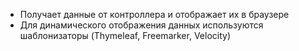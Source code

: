 
* Получает данные от контроллера и отображает их в браузере
* Для динамического отображения данных используются шаблонизаторы (Thymeleaf, Freemarker, Velocity)

